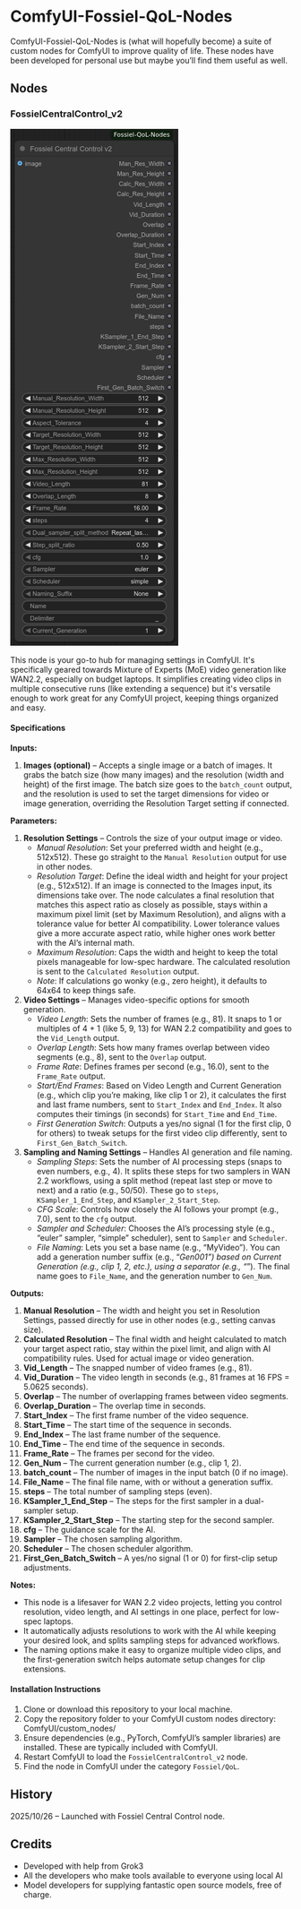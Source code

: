 # ComfyUI-Fossiel-QoL-Nodes

ComfyUI-Fossiel-QoL-Nodes is (what will hopefully become) a suite of custom nodes for ComfyUI to improve quality of life. These nodes have been developed for personal use but maybe you’ll find them useful as well.

## Nodes

### FossielCentralControl_v2

![FossielCentralControl_v2](images/fcc_v2_ss.png)

This node is your go-to hub for managing settings in ComfyUI. It's specifically geared towards Mixture of Experts (MoE) video generation like WAN2.2, especially on budget laptops. It simplifies creating video clips in multiple consecutive runs (like extending a sequence) but it's versatile enough to work great for any ComfyUI project, keeping things organized and easy.

#### Specifications

**Inputs:**
1. **Images (optional)** – Accepts a single image or a batch of images. It grabs the batch size (how many images) and the resolution (width and height) of the first image. The batch size goes to the `batch_count` output, and the resolution is used to set the target dimensions for video or image generation, overriding the Resolution Target setting if connected.

**Parameters:**
1. **Resolution Settings** – Controls the size of your output image or video.  
   - *Manual Resolution*: Set your preferred width and height (e.g., 512x512). These go straight to the `Manual Resolution` output for use in other nodes.  
   - *Resolution Target*: Define the ideal width and height for your project (e.g., 512x512). If an image is connected to the Images input, its dimensions take over. The node calculates a final resolution that matches this aspect ratio as closely as possible, stays within a maximum pixel limit (set by Maximum Resolution), and aligns with a tolerance value for better AI compatibility. Lower tolerance values give a more accurate aspect ratio, while higher ones work better with the AI’s internal math.  
   - *Maximum Resolution*: Caps the width and height to keep the total pixels manageable for low-spec hardware. The calculated resolution is sent to the `Calculated Resolution` output.  
   - *Note*: If calculations go wonky (e.g., zero height), it defaults to 64x64 to keep things safe.  
2. **Video Settings** – Manages video-specific options for smooth generation.  
   - *Video Length*: Sets the number of frames (e.g., 81). It snaps to 1 or multiples of 4 + 1 (like 5, 9, 13) for WAN 2.2 compatibility and goes to the `Vid_Length` output.  
   - *Overlap Length*: Sets how many frames overlap between video segments (e.g., 8), sent to the `Overlap` output.  
   - *Frame Rate*: Defines frames per second (e.g., 16.0), sent to the `Frame_Rate` output.  
   - *Start/End Frames*: Based on Video Length and Current Generation (e.g., which clip you’re making, like clip 1 or 2), it calculates the first and last frame numbers, sent to `Start_Index` and `End_Index`. It also computes their timings (in seconds) for `Start_Time` and `End_Time`.  
   - *First Generation Switch*: Outputs a yes/no signal (1 for the first clip, 0 for others) to tweak setups for the first video clip differently, sent to `First_Gen_Batch_Switch`.  
3. **Sampling and Naming Settings** – Handles AI generation and file naming.  
   - *Sampling Steps*: Sets the number of AI processing steps (snaps to even numbers, e.g., 4). It splits these steps for two samplers in WAN 2.2 workflows, using a split method (repeat last step or move to next) and a ratio (e.g., 50/50). These go to `steps`, `KSampler_1_End_Step`, and `KSampler_2_Start_Step`.  
   - *CFG Scale*: Controls how closely the AI follows your prompt (e.g., 7.0), sent to the `cfg` output.  
   - *Sampler and Scheduler*: Chooses the AI’s processing style (e.g., “euler” sampler, “simple” scheduler), sent to `Sampler` and `Scheduler`.  
   - *File Naming*: Lets you set a base name (e.g., “MyVideo”). You can add a generation number suffix (e.g., “_Gen001”) based on Current Generation (e.g., clip 1, 2, etc.), using a separator (e.g., “_”). The final name goes to `File_Name`, and the generation number to `Gen_Num`.  

**Outputs:**
1. **Manual Resolution** – The width and height you set in Resolution Settings, passed directly for use in other nodes (e.g., setting canvas size).  
2. **Calculated Resolution** – The final width and height calculated to match your target aspect ratio, stay within the pixel limit, and align with AI compatibility rules. Used for actual image or video generation.  
3. **Vid_Length** – The snapped number of video frames (e.g., 81).  
4. **Vid_Duration** – The video length in seconds (e.g., 81 frames at 16 FPS = 5.0625 seconds).  
5. **Overlap** – The number of overlapping frames between video segments.  
6. **Overlap_Duration** – The overlap time in seconds.  
7. **Start_Index** – The first frame number of the video sequence.  
8. **Start_Time** – The start time of the sequence in seconds.  
9. **End_Index** – The last frame number of the sequence.  
10. **End_Time** – The end time of the sequence in seconds.  
11. **Frame_Rate** – The frames per second for the video.  
12. **Gen_Num** – The current generation number (e.g., clip 1, 2).  
13. **batch_count** – The number of images in the input batch (0 if no image).  
14. **File_Name** – The final file name, with or without a generation suffix.  
15. **steps** – The total number of sampling steps (even).  
16. **KSampler_1_End_Step** – The steps for the first sampler in a dual-sampler setup.  
17. **KSampler_2_Start_Step** – The starting step for the second sampler.  
18. **cfg** – The guidance scale for the AI.  
19. **Sampler** – The chosen sampling algorithm.  
20. **Scheduler** – The chosen scheduler algorithm.  
21. **First_Gen_Batch_Switch** – A yes/no signal (1 or 0) for first-clip setup adjustments.

**Notes:**
- This node is a lifesaver for WAN 2.2 video projects, letting you control resolution, video length, and AI settings in one place, perfect for low-spec laptops.
- It automatically adjusts resolutions to work with the AI while keeping your desired look, and splits sampling steps for advanced workflows.
- The naming options make it easy to organize multiple video clips, and the first-generation switch helps automate setup changes for clip extensions.

#### Installation Instructions
1. Clone or download this repository to your local machine.
2. Copy the repository folder to your ComfyUI custom nodes directory: ComfyUI/custom_nodes/
3. Ensure dependencies (e.g., PyTorch, ComfyUI’s sampler libraries) are installed. These are typically included with ComfyUI.
4. Restart ComfyUI to load the `FossielCentralControl_v2` node.
5. Find the node in ComfyUI under the category `Fossiel/QoL`.

## History
2025/10/26 – Launched with Fossiel Central Control node.

## Credits
- Developed with help from Grok3
- All the developers who make tools available to everyone using local AI
- Model developers for supplying fantastic open source models, free of charge.
